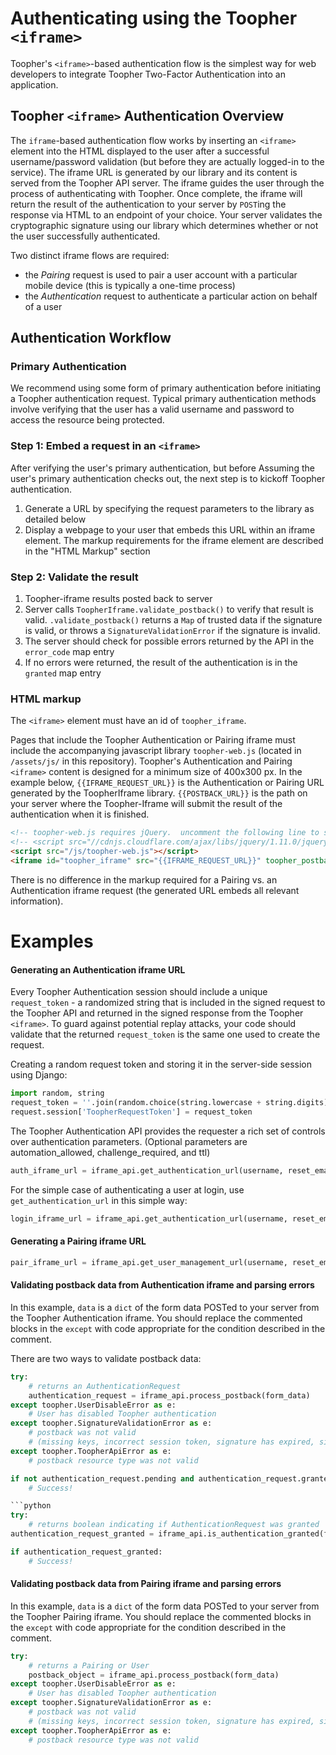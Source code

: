 Authenticating using the Toopher `<iframe>`
===========================================
Toopher's `<iframe>`-based authentication flow is the simplest way for web developers to integrate Toopher Two-Factor Authentication into an application.

## Toopher `<iframe>` Authentication Overview

The `iframe`-based authentication flow works by inserting an `<iframe>` element into the HTML displayed to the user after a successful username/password validation (but before they are actually logged-in to the service).  The iframe URL is generated by our library and its content is served from the Toopher API server.  The iframe guides the user through the process of authenticating with Toopher.  Once complete, the iframe will return the result of the authentication to your server by `POST`ing the response via HTML to an endpoint of your choice.  Your server validates the cryptographic signature using our library which determines whether or not the user successfully authenticated.

Two distinct iframe flows are required: 

* the *Pairing* request is used to pair a user account with a particular mobile device (this is typically a one-time process)
* the *Authentication* request to authenticate a particular action on behalf of a user

## Authentication Workflow
### Primary Authentication
We recommend using some form of primary authentication before initiating a Toopher authentication request.  Typical primary authentication methods involve verifying that the user has a valid username and password to access the resource being protected.

### Step 1: Embed a request in an `<iframe>`
After verifying the user's primary authentication, but before Assuming the user's primary authentication checks out, the next step is to kickoff Toopher authentication.

1. Generate a URL by specifying the request parameters to the library as detailed below
1. Display a webpage to your user that embeds this URL within an iframe element.  The markup requirements for the iframe element are described in the "HTML Markup" section

### Step 2: Validate the result
1. Toopher-iframe results posted back to server
1. Server calls `ToopherIframe.validate_postback()` to verify that result is valid.  `.validate_postback()` returns a `Map` of trusted data if the signature is valid, or throws a `SignatureValidationError` if the signature is invalid.
1. The server should check for possible errors returned by the API in the `error_code` map entry
1. If no errors were returned, the result of the authentication is in the `granted` map entry

### HTML markup
The `<iframe>` element must have an id of `toopher_iframe`.

Pages that include the Toopher Authentication or Pairing iframe must include the accompanying javascript library `toopher-web.js` (located in `/assets/js/` in this repository).  Toopher's Authentication and Pairing `<iframe>` content is designed for a minimum size of 400x300 px.  In the example below, `{{IFRAME_REQUEST_URL}}` is the Authentication or Pairing URL generated by the ToopherIframe library.  `{{POSTBACK_URL}}` is the path on your server where the Toopher-Iframe will submit the result of the authentication when it is finished.

```html
<!-- toopher-web.js requires jQuery.  uncomment the following line to source it from CDNJS if it is not already included in your page -->
<!-- <script src="//cdnjs.cloudflare.com/ajax/libs/jquery/1.11.0/jquery.min.js"></script> -->
<script src="/js/toopher-web.js"></script>
<iframe id="toopher_iframe" src="{{IFRAME_REQUEST_URL}}" toopher_postback="{{POSTBACK_URL}}" style="display:inline-block; height:300px; width:100%;"></iframe>
```

There is no difference in the markup required for a Pairing vs. an Authentication iframe request (the generated URL embeds all relevant information).

# Examples

#### Generating an Authentication iframe URL
Every Toopher Authentication session should include a unique `request_token` - a randomized string that is included in the signed request to the Toopher API and returned in the signed response from the Toopher `<iframe>`.  To guard against potential replay attacks, your code should validate that the returned `request_token` is the same one used to create the request.

Creating a random request token and storing it in the server-side session using Django:

```python
import random, string
request_token = ''.join(random.choice(string.lowercase + string.digits) for i in range(15))
request.session['ToopherRequestToken'] = request_token
```

The Toopher Authentication API provides the requester a rich set of controls over authentication parameters.
(Optional parameters are automation_allowed, challenge_required, and ttl)

```python
auth_iframe_url = iframe_api.get_authentication_url(username, reset_email, request_token, action_name, requester_metadata, automation_allowed=automation_allowed, challenge_required=challenge_required, ttl=ttl);
```

For the simple case of authenticating a user at login, use `get_authentication_url` in this simple way:

```python
login_iframe_url = iframe_api.get_authentication_url(username, reset_email, request_token)
```

#### Generating a Pairing iframe URL

```python
pair_iframe_url = iframe_api.get_user_management_url(username, reset_email)
```

#### Validating postback data from Authentication iframe and parsing errors
In this example, `data` is a `dict` of the form data POSTed to your server from the Toopher Authentication iframe.  You should replace the commented blocks in the `except` with code appropriate for the condition described in the comment.

There are two ways to validate postback data:

```python
try:
    # returns an AuthenticationRequest
    authentication_request = iframe_api.process_postback(form_data)
except toopher.UserDisableError as e:
    # User has disabled Toopher authentication
except toopher.SignatureValidationError as e:
    # postback was not valid
    # (missing keys, incorrect session token, signature has expired, signature invalid)
except toopher.ToopherApiError as e:
    # postback resource type was not valid

if not authentication_request.pending and authentication_request.granted:
    # Success!

```python
try:
    # returns boolean indicating if AuthenticationRequest was granted
authentication_request_granted = iframe_api.is_authentication_granted(form_data)

if authentication_request_granted:
    # Success!
```

#### Validating postback data from Pairing iframe and parsing errors
In this example, `data` is a `dict` of the form data POSTed to your server from the Toopher Pairing iframe.  You should replace the commented blocks in the `except` with code appropriate for the condition described in the comment.

```python
try:
    # returns a Pairing or User
    postback_object = iframe_api.process_postback(form_data)
except toopher.UserDisableError as e:
    # User has disabled Toopher authentication
except toopher.SignatureValidationError as e:
    # postback was not valid
    # (missing keys, incorrect session token, signature has expired, signature invalid)
except toopher.ToopherApiError as e:
    # postback resource type was not valid
```

